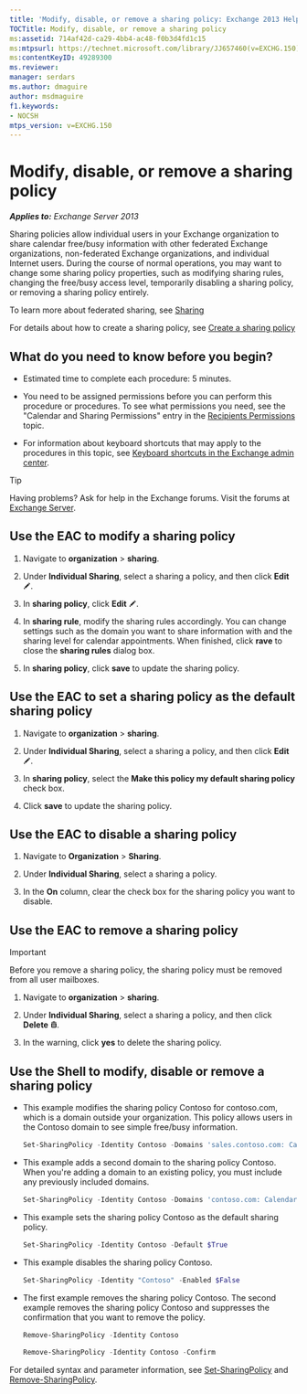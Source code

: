 ```yaml
---
title: 'Modify, disable, or remove a sharing policy: Exchange 2013 Help'
TOCTitle: Modify, disable, or remove a sharing policy
ms:assetid: 714af42d-ca29-4bb4-ac48-f0b3d4fd1c15
ms:mtpsurl: https://technet.microsoft.com/library/JJ657460(v=EXCHG.150)
ms:contentKeyID: 49289300
ms.reviewer: 
manager: serdars
ms.author: dmaguire
author: msdmaguire
f1.keywords:
- NOCSH
mtps_version: v=EXCHG.150
---
```


# Modify, disable, or remove a sharing policy

_**Applies to:** Exchange Server 2013_

Sharing policies allow individual users in your Exchange organization to share calendar free/busy information with other federated Exchange organizations, non-federated Exchange organizations, and individual Internet users. During the course of normal operations, you may want to change some sharing policy properties, such as modifying sharing rules, changing the free/busy access level, temporarily disabling a sharing policy, or removing a sharing policy entirely.

To learn more about federated sharing, see [Sharing](sharing-exchange-2013-help.md)

For details about how to create a sharing policy, see [Create a sharing policy](create-a-sharing-policy-exchange-2013-help.md)

## What do you need to know before you begin?

- Estimated time to complete each procedure: 5 minutes.

- You need to be assigned permissions before you can perform this procedure or procedures. To see what permissions you need, see the "Calendar and Sharing Permissions" entry in the [Recipients Permissions](recipients-permissions-exchange-2013-help.md) topic.

- For information about keyboard shortcuts that may apply to the procedures in this topic, see [Keyboard shortcuts in the Exchange admin center](keyboard-shortcuts-in-the-exchange-admin-center-2013-help.md).

> [!TIP]
> Having problems? Ask for help in the Exchange forums. Visit the forums at [Exchange Server](https://social.technet.microsoft.com/forums/office/home?category=exchangeserver).

## Use the EAC to modify a sharing policy

1. Navigate to **organization** \> **sharing**.

2. Under **Individual Sharing**, select a sharing a policy, and then click **Edit** ![Edit icon](images/JJ218640.6f53ccb2-1f13-4c02-bea0-30690e6ea71d(EXCHG.150).gif "Edit icon").

3. In **sharing policy**, click **Edit** ![Edit icon](images/JJ218640.6f53ccb2-1f13-4c02-bea0-30690e6ea71d(EXCHG.150).gif "Edit icon").

4. In **sharing rule**, modify the sharing rules accordingly. You can change settings such as the domain you want to share information with and the sharing level for calendar appointments. When finished, click **rave** to close the **sharing rules** dialog box.

5. In **sharing policy**, click **save** to update the sharing policy.

## Use the EAC to set a sharing policy as the default sharing policy

1. Navigate to **organization** \> **sharing**.

2. Under **Individual Sharing**, select a sharing a policy, and then click **Edit** ![Edit icon](images/JJ218640.6f53ccb2-1f13-4c02-bea0-30690e6ea71d(EXCHG.150).gif "Edit icon").

3. In **sharing policy**, select the **Make this policy my default sharing policy** check box.

4. Click **save** to update the sharing policy.

## Use the EAC to disable a sharing policy

1. Navigate to **Organization** \> **Sharing**.

2. Under **Individual Sharing**, select a sharing a policy.

3. In the **On** column, clear the check box for the sharing policy you want to disable.

## Use the EAC to remove a sharing policy

> [!IMPORTANT]
> Before you remove a sharing policy, the sharing policy must be removed from all user mailboxes.

1. Navigate to **organization** \> **sharing**.

2. Under **Individual Sharing**, select a sharing a policy, and then click **Delete** ![Delete icon](images/Dd298078.14f639f6-61e8-4418-bbfb-0db14de9d2f5(EXCHG.150).gif "Delete icon").

3. In the warning, click **yes** to delete the sharing policy.

## Use the Shell to modify, disable or remove a sharing policy

- This example modifies the sharing policy Contoso for contoso.com, which is a domain outside your organization. This policy allows users in the Contoso domain to see simple free/busy information.

    ```powershell
    Set-SharingPolicy -Identity Contoso -Domains 'sales.contoso.com: CalendarSharingFreeBusySimple'
    ```

- This example adds a second domain to the sharing policy Contoso. When you're adding a domain to an existing policy, you must include any previously included domains.

    ```powershell
    Set-SharingPolicy -Identity Contoso -Domains 'contoso.com: CalendarSharingFreeBusySimple', 'atlanta.contoso.com: CalendarSharingFreeBusyReviewer', 'beijing.contoso.com: CalendarSharingFreeBusyReviewer'
    ```

- This example sets the sharing policy Contoso as the default sharing policy.

    ```powershell
    Set-SharingPolicy -Identity Contoso -Default $True
    ```

- This example disables the sharing policy Contoso.

    ```powershell
    Set-SharingPolicy -Identity "Contoso" -Enabled $False
    ```

- The first example removes the sharing policy Contoso. The second example removes the sharing policy Contoso and suppresses the confirmation that you want to remove the policy.

  ```powershell
  Remove-SharingPolicy -Identity Contoso
  ```

  ```powershell
  Remove-SharingPolicy -Identity Contoso -Confirm
  ```

For detailed syntax and parameter information, see [Set-SharingPolicy](https://docs.microsoft.com/powershell/module/exchange/Set-SharingPolicy) and [Remove-SharingPolicy](https://docs.microsoft.com/powershell/module/exchange/Remove-SharingPolicy).
